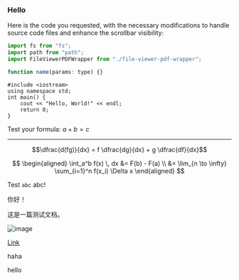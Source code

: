 ### Hello

Here is the code you requested, with the necessary modifications to handle source code files and enhance the scrollbar visibility:

```js
import fs from "fs";
import path from "path";
import FileViewerPDFWrapper from "./file-viewer-pdf-wrapper";

function name(params: type) {}
```

```
#include <iostream>
using namespace std;
int main() {
    cout << "Hello, World!" << endl;
    return 0;
}
```

Test your formula: $a+b=c$

---

$$\dfrac{d(fg)}{dx} = f \dfrac{dg}{dx} + g \dfrac{df}{dx}$$

$$
\begin{aligned}
    \int_a^b f(x) \, dx &= F(b) - F(a) \\
    &= \lim_{n \to \infty} \sum_{i=1}^n f(x_i) \Delta x
\end{aligned}
$$

Test `abc` abc!

你好！

这是一篇测试文档。

![image](image.png)

[Link](https://example.com)

haha

hello
